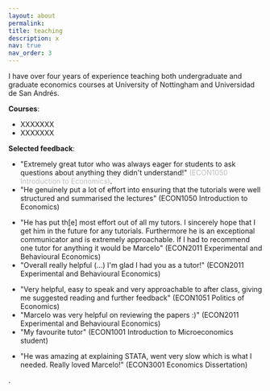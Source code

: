 ```yaml
---
layout: about
permalink: 
title: teaching
description: x
nav: true
nav_order: 3
---
```


<!-- For now, this page is assumed to be a static description of your courses. You can convert it to a collection similar to `_projects/` so that you can have a dedicated page for each course.

Organize your courses by years, topics, or universities, however you like! -->

I have over four years of experience teaching both undergraduate and graduate economics courses at University of Nottingham and Universidad de San Andrés.

**Courses**:
- XXXXXXX
- XXXXXXX

**Selected feedback**:

<!-- 2021-2022: -->
- "Extremely great tutor who was always eager for students to ask questions about anything they didn't understand!" <span style="color:#BEBEBE">(ECON1050 Introduction to Economics)</span>.
- "He genuinely put a lot of effort into ensuring that the tutorials were well structured and summarised the lectures" (ECON1050 Introduction to Economics)
<!-- 2022-2023: -->
- "He has put th[e] most effort out of all my tutors. I sincerely hope that I get him in the future for any tutorials. Furthermore he is an exceptional communicator and is extremely approachable. If I had to recommend one tutor for anything it would be Marcelo" (ECON2011 Experimental and Behavioural Economics)
- "Overall really helpful (...) I'm glad I had you as a tutor!" (ECON2011 Experimental and Behavioural Economics)
<!-- 2023-2024: -->
- "Very helpful, easy to speak and very approachable to after class, giving me suggested reading and further feedback" (ECON1051 Politics of Economics) 
- "Marcelo was very helpful on reviewing the papers :)" (ECON2011 Experimental and Behavioural Economics)
- "My favourite tutor" (ECON1001 Introduction to Microeconomics student)
<!-- 2024-2025: -->
<!-- - "Marcelo explained things clearly" (ECON3001 Economics Dissertation) -->
<!-- - "[V]ery helpful and approachable" (ECON3001 Economics Dissertation) -->
- "He was amazing at explaining STATA, went very slow which is what I needed. Really loved Marcelo!" (ECON3001 Economics Dissertation)

<span style="color:gray"></span>.